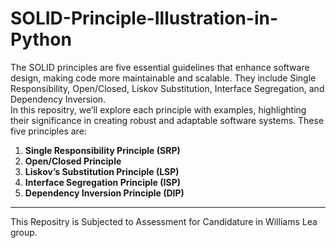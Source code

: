 # SOLID-Principle-Illustration-in-Python

The SOLID principles are five essential guidelines that enhance software design, making code more maintainable and scalable. They include Single Responsibility, Open/Closed, Liskov Substitution, Interface Segregation, and Dependency Inversion. <br>In this repositry, we’ll explore each principle with examples, highlighting their significance in creating robust and adaptable software systems. These five principles are:

1. **Single Responsibility Principle (SRP)**
2. **Open/Closed Principle**
3. **Liskov’s Substitution Principle (LSP)**
4. **Interface Segregation Principle (ISP)**
5. **Dependency Inversion Principle (DIP)**

<hr>
This Repositry is Subjected to Assessment for Candidature in Williams Lea group.
